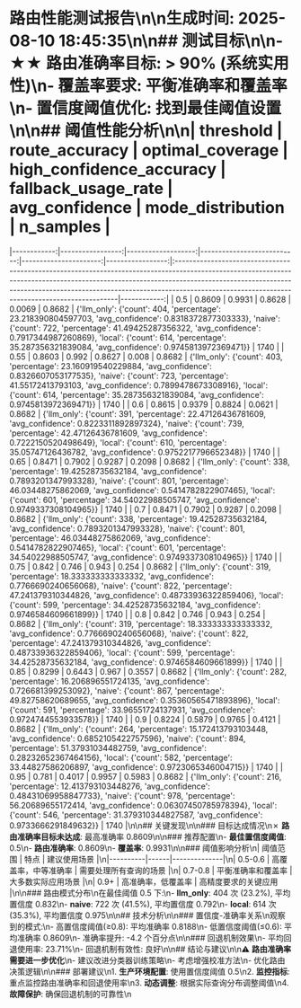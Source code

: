 # 路由性能测试报告\n\n生成时间: 2025-08-10 18:45:35\n\n## 测试目标\n\n- **★★ 路由准确率目标**: > 90% (系统实用性)\n- **覆盖率要求**: 平衡准确率和覆盖率\n- **置信度阈值优化**: 找到最佳阈值设置\n\n## 阈值性能分析\n\n|   threshold |   route_accuracy |   optimal_coverage |   high_confidence_accuracy |   fallback_usage_rate |   avg_confidence | mode_distribution                                                                                                                                                                                                                                                                                       |   n_samples |
|------------:|-----------------:|-------------------:|---------------------------:|----------------------:|-----------------:|:--------------------------------------------------------------------------------------------------------------------------------------------------------------------------------------------------------------------------------------------------------------------------------------------------------|------------:|
|        0.5  |           0.8609 |             0.9931 |                     0.8628 |                0.0069 |           0.8682 | {'llm_only': {'count': 404, 'percentage': 23.218390804597703, 'avg_confidence': 0.8318372877303333}, 'naive': {'count': 722, 'percentage': 41.49425287356322, 'avg_confidence': 0.7917344987260869}, 'local': {'count': 614, 'percentage': 35.287356321839084, 'avg_confidence': 0.9745813972369471}}   |        1740 |
|        0.55 |           0.8603 |             0.992  |                     0.8627 |                0.008  |           0.8682 | {'llm_only': {'count': 403, 'percentage': 23.160919540229884, 'avg_confidence': 0.8326607053177535}, 'naive': {'count': 723, 'percentage': 41.55172413793103, 'avg_confidence': 0.7899478673308916}, 'local': {'count': 614, 'percentage': 35.287356321839084, 'avg_confidence': 0.9745813972369471}}   |        1740 |
|        0.6  |           0.8615 |             0.9379 |                     0.8824 |                0.0621 |           0.8682 | {'llm_only': {'count': 391, 'percentage': 22.47126436781609, 'avg_confidence': 0.8223311892897324}, 'naive': {'count': 739, 'percentage': 42.47126436781609, 'avg_confidence': 0.7222150520498649}, 'local': {'count': 610, 'percentage': 35.05747126436782, 'avg_confidence': 0.9752217796652348}}     |        1740 |
|        0.65 |           0.8471 |             0.7902 |                     0.9287 |                0.2098 |           0.8682 | {'llm_only': {'count': 338, 'percentage': 19.42528735632184, 'avg_confidence': 0.7893201347993328}, 'naive': {'count': 801, 'percentage': 46.03448275862069, 'avg_confidence': 0.5414782822907465}, 'local': {'count': 601, 'percentage': 34.54022988505747, 'avg_confidence': 0.9749337308104965}}     |        1740 |
|        0.7  |           0.8471 |             0.7902 |                     0.9287 |                0.2098 |           0.8682 | {'llm_only': {'count': 338, 'percentage': 19.42528735632184, 'avg_confidence': 0.7893201347993328}, 'naive': {'count': 801, 'percentage': 46.03448275862069, 'avg_confidence': 0.5414782822907465}, 'local': {'count': 601, 'percentage': 34.54022988505747, 'avg_confidence': 0.9749337308104965}}     |        1740 |
|        0.75 |           0.842  |             0.746  |                     0.943  |                0.254  |           0.8682 | {'llm_only': {'count': 319, 'percentage': 18.333333333333332, 'avg_confidence': 0.7766690240656068}, 'naive': {'count': 822, 'percentage': 47.241379310344826, 'avg_confidence': 0.48733936322859406}, 'local': {'count': 599, 'percentage': 34.42528735632184, 'avg_confidence': 0.9746584609661899}}  |        1740 |
|        0.8  |           0.842  |             0.746  |                     0.943  |                0.254  |           0.8682 | {'llm_only': {'count': 319, 'percentage': 18.333333333333332, 'avg_confidence': 0.7766690240656068}, 'naive': {'count': 822, 'percentage': 47.241379310344826, 'avg_confidence': 0.48733936322859406}, 'local': {'count': 599, 'percentage': 34.42528735632184, 'avg_confidence': 0.9746584609661899}}  |        1740 |
|        0.85 |           0.8299 |             0.6443 |                     0.967  |                0.3557 |           0.8682 | {'llm_only': {'count': 282, 'percentage': 16.206896551724135, 'avg_confidence': 0.726681399253092}, 'naive': {'count': 867, 'percentage': 49.82758620689655, 'avg_confidence': 0.35360565471893896}, 'local': {'count': 591, 'percentage': 33.96551724137931, 'avg_confidence': 0.9724744553933578}}    |        1740 |
|        0.9  |           0.8224 |             0.5879 |                     0.9765 |                0.4121 |           0.8682 | {'llm_only': {'count': 264, 'percentage': 15.172413793103448, 'avg_confidence': 0.6852105422757596}, 'naive': {'count': 894, 'percentage': 51.37931034482759, 'avg_confidence': 0.28232652367464156}, 'local': {'count': 582, 'percentage': 33.44827586206897, 'avg_confidence': 0.9723065346004715}}   |        1740 |
|        0.95 |           0.781  |             0.4017 |                     0.9957 |                0.5983 |           0.8682 | {'llm_only': {'count': 216, 'percentage': 12.413793103448276, 'avg_confidence': 0.48431069958847733}, 'naive': {'count': 978, 'percentage': 56.20689655172414, 'avg_confidence': 0.06307450785978394}, 'local': {'count': 546, 'percentage': 31.379310344827587, 'avg_confidence': 0.9733666291849632}} |        1740 |\n\n## 关键发现\n\n### 目标达成情况\n✗ **路由准确率目标未达成**: 最高准确率 0.8609\n\n### 推荐配置\n- **最佳置信度阈值**: 0.5\n- **路由准确率**: 0.8609\n- **覆盖率**: 0.9931\n\n### 阈值影响分析\n| 阈值范围 | 特点 | 建议使用场景 |\n|----------|------|--------------|\n| 0.5-0.6 | 高覆盖率，中等准确率 | 需要处理所有查询的场景 |\n| 0.7-0.8 | 平衡准确率和覆盖率 | 大多数实际应用场景 |\n| 0.9+ | 高准确率，低覆盖率 | 高精度要求的关键应用 |\n\n### 路由模式分布\n在最佳阈值 0.5 下:\n- **llm_only**: 404 次 (23.2%), 平均置信度 0.832\n- **naive**: 722 次 (41.5%), 平均置信度 0.792\n- **local**: 614 次 (35.3%), 平均置信度 0.975\n\n## 技术分析\n\n### 置信度-准确率关系\n观察到的模式:\n- 高置信度阈值(≥0.8): 平均准确率 0.8188\n- 低置信度阈值(≤0.6): 平均准确率 0.8609\n- 准确率提升: -4.2 个百分点\n\n### 回退机制效果\n- 平均回退使用率: 23.71%\n- 回退机制有效性: 良好\n\n## 结论与建议\n\n⚠️ **路由准确率需要进一步优化**\n- 建议改进分类器训练策略\n- 考虑增强校准方法\n- 优化路由决策逻辑\n\n### 部署建议\n1. **生产环境配置**: 使用置信度阈值 0.5\n2. **监控指标**: 重点监控路由准确率和回退使用率\n3. **动态调整**: 根据实际查询分布调整阈值\n4. **故障保护**: 确保回退机制的可靠性\n
